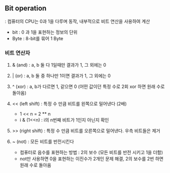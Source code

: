 ## Bit operation

: 컴퓨터의 CPU는 0과 1을 다루며 동작, 내부적으로 비트 연산을 사용하여 계산

- bit : 0 과 1을 표현하는 정보의 단위
- Byte : 8-bit를 묶어 1 Byte

### 비트 연산자
1. & (and) : a, b 둘 다 1일때만 결과가 1, 그 외에는 0

2. | (or) : a, b 둘 중 하나만 1이면 결과가 1, 그 외에는 0

3. ^ (xor) : a, b가 다르면 1, 같으면 0 (어떤 값이던 특정 수로 2회 xor 하면 원래 수로 돌아옴)

4. << (left shift) : 특정 수 만큼 비트를 왼쪽으로 밀어낸다 (2배)
    
    - 1 << n = 2 ** n
    - i & (1<<n) : i의 n번째 비트가 1인지 아닌지 확인

5. <text> >> </text> (right shift) : 특정 수 만큼 비트를 오른쪽으로 밀어낸다. 우측 비트들은 제거

6. ~ (not) : 모든 비트를 반전시킨다

    - 컴퓨터로 음수를 표현하는 방법 : 2의 보수 (모든 비트를 반전 시키고 1을 더함)
    - not만 사용하면 0을 표현하는 이진수가 2개인 문제 해결, 2의 보수를 2번 하면 원래 수로 돌아옴
    
